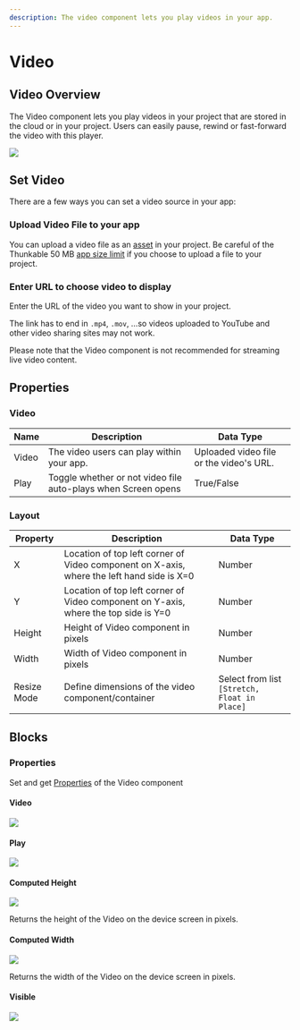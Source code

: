 ```yaml
---
description: The video component lets you play videos in your app.
---
```


# Video

## Video Overview

The Video component lets you play videos in your project that are stored in the cloud or in your project. Users can easily pause, rewind or fast-forward the video with this player.



![](.gitbook/assets/screen-shot-2019-10-17-at-2.52.02-pm.png)

## Set Video

There are a few ways you can set a video source in your app:

### Upload Video File to your app

You can upload a video file as an [asset](assets.md#uploading-and-managing-assets) in your project. Be careful of the Thunkable 50 MB [app size limit](assets.md#app-size-limits-50-mb-per-app) if you choose to upload a file to your project.

### Enter URL to choose video to display

Enter the URL of the video you want to show in your project.

The link has to end in `.mp4`, `.mov`, …so videos uploaded to YouTube and other video sharing sites may not work.

Please note that the Video component is not recommended for streaming live video content.&#x20;

## Properties

### Video

| Name  | Description                                                   | Data Type                               |
| ----- | ------------------------------------------------------------- | --------------------------------------- |
| Video | The video users can play within your app.                     | Uploaded video file or the video's URL. |
| Play  | Toggle whether or not video file auto-plays when Screen opens | True/False                              |

### Layout

| Property    | Description                                                                               | Data Type                                    |
| ----------- | ----------------------------------------------------------------------------------------- | -------------------------------------------- |
| X           | Location of top left corner of Video component on X-axis, where the left hand side is X=0 | Number                                       |
| Y           | Location of top left corner of Video component on Y-axis, where the top side is Y=0       | Number                                       |
| Height      | Height of Video component in pixels                                                       | Number                                       |
| Width       | Width of Video component in pixels                                                        | Number                                       |
| Resize Mode | Define dimensions of the video component/container                                        | Select from list `[Stretch, Float in Place]` |

## Blocks

### Properties

Set and get [Properties](video.md#properties) of the Video component

#### Video

![](.gitbook/assets/video\_blocks-video.png)

#### Play

![](.gitbook/assets/video\_blocks-play.png)

#### Computed Height

![](.gitbook/assets/video\_blocks-height.png)

Returns the height of the Video on the device screen in pixels.

#### Computed Width

![](.gitbook/assets/video\_blocks-width.png)

Returns the width of the Video on the device screen in pixels.

#### Visible

![](.gitbook/assets/video\_blocks-visible.png)
